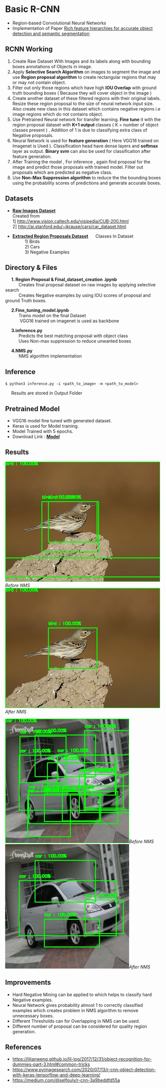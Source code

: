 # Basic R-CNN
- Region-based Convolutional Neural Networks
- Implementation of Paper [Rich feature hierarchies for accurate object detection and semantic segmentation]( https://arxiv.org/abs/1311.2524)

## RCNN Working 
1. Create Raw Dataset With Images and its labels along with bounding boxes annotations of Objects in image.
2. Apply <b>Selective Search Algorithm</b> on images to segment the image and use <b>Region proposal algorithm</b> to create rectangular regions that may or may not contain object.
3.    Filter out only those regions which have high <b>IOU Overlap</b> with ground truth bounding boxes ( Because they will cover object in the image )
4. Create another dataset of these filtered regions with their original labels. Resize these region proposal to the size of neural network input size. Also create new class in this dataset which contains negative regions i.e image regions which do not contains object.
5.  Use Pretrained Neural network for transfer learning.<b> Fine tune</b> it with the region proposal dataset with <b>K+1 output </b>classes ( K = number of object classes present ) . Addition of 1 is due to classifying extra class of Negative proposals.
6. Neural Network is used for <b>feature generation</b> ( Here VGG16 trained on Imagenet is Used ). Classification head  have dense layers and <b> softmax</b> layer as output. <b>Binary svm</b> can also be used for classification after feature generation.
7. After Training the model , For inference , again find proposal for the image and predict those proposals with trained model. Filter out proposals which are predicted as negative class.
8. Use <b>Non-Max Suppression algorithm</b> to reduce the the bounding boxes using the probability scores of predictions and generate accurate boxes.

## Datasets
- <b>[Raw Images Dataset](https://drive.google.com/file/d/1hAE40pEb1VY3rauYpd7BY2RSaxsoHq5p/view?usp=sharing) </b></br>
	Created from </br>
	1] http://www.vision.caltech.edu/visipedia/CUB-200.html</br>
	2] http://ai.stanford.edu/~jkrause/cars/car_dataset.html </br>

- <b>[Extracted Region Proposals Dataset](https://drive.google.com/file/d/1Vi-bkG0SlGOvGP9bYFWeCGnlkgDe4FVr/view?usp=sharing)</b> </bt>
		&nbsp; &nbsp; &nbsp;Classes In Dataset</br>
			&nbsp; &nbsp; &nbsp;&nbsp; &nbsp; &nbsp;1) Birds </br> 
			&nbsp; &nbsp; &nbsp;&nbsp; &nbsp; &nbsp;2) Cars </br> 
			&nbsp; &nbsp; &nbsp;&nbsp; &nbsp; &nbsp;3) Negative Examples </br>


## Directory & Files 
&nbsp; &nbsp; &nbsp;<b>1. Region Proposal & Final_dataset_creation .ipynb</b></br>
&nbsp; &nbsp; &nbsp;&nbsp; &nbsp; &nbsp; Creates final proposal dataset on raw images by applying selective search </br>
&nbsp; &nbsp; &nbsp;&nbsp; &nbsp; &nbsp; Creates Negative examples by using IOU scores of proposal and ground Truth boxes.</br>

&nbsp; &nbsp; &nbsp;<b>2.Fine_tuning_model.ipynb</b></br>
&nbsp; &nbsp; &nbsp;&nbsp; &nbsp; &nbsp; Trains model on the final Dataset</br>
&nbsp; &nbsp; &nbsp; &nbsp; &nbsp; &nbsp; VGG16 trained on imagenet is used as backbone </br>

&nbsp; &nbsp; &nbsp;<b>3.inference.py</b></br>
&nbsp; &nbsp; &nbsp;&nbsp; &nbsp; &nbsp; Predicts the best matching proposal with object class</br>
&nbsp; &nbsp; &nbsp; &nbsp; &nbsp; &nbsp;Uses Non-max suppression to reduce unwanted boxes</br>

&nbsp; &nbsp; &nbsp;<b>4.NMS.py</b></br>
&nbsp; &nbsp; &nbsp;&nbsp; &nbsp; &nbsp; NMS algorithm implementation</br>

## Inference
```  
$ python3 inference.py -i <path_to_image> -m <path_to_model>
```
&nbsp;&nbsp;&nbsp;&nbsp; Results are stored in Output Folder

## Pretrained Model 
- VGG16 model fine tuned with generated dataset. 
-  Keras is used for Model training.
- Model Trained with 5 epochs.
- Download Link : <b>[Model](https://drive.google.com/file/d/1Ti262Q34XzQT5JN9ttJXrqUz9enFd_hE/view?usp=sharing)</b>

## Results 

![alt-text-1](Output/1.before_nms.jpg)*Before NMS* ![alt-text-2](Output/1.after_nms.jpg )*After NMS*

![alt-text-1](Output/8.before_nms.jpg)*Before NMS* ![alt-text-2](Output/8.after_nms.jpg)*After NMS*

## Improvements

- Hard Negative Mining can be applied to which helps to classify hard Negative examples.
- Neural Network gives probability almost 1 to correctly classified examples which creates problem in NMS algorithm to remove unnecessary boxes.
- Different Thresholds can for Overlapping in NMS can be used.
- Different number of proposal can be considered for quality region generation.

## References
- https://lilianweng.github.io/lil-log/2017/12/31/object-recognition-for-dummies-part-3.html#common-tricks
- https://www.pyimagesearch.com/2020/07/13/r-cnn-object-detection-with-keras-tensorflow-and-deep-learning/ 
- https://medium.com/@selfouly/r-cnn-3a9beddfd55a
